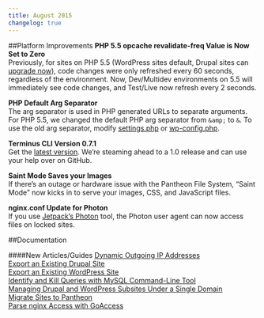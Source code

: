 ```yaml
---
title: August 2015
changelog: true
---
```

##Platform Improvements
**PHP 5.5 opcache revalidate-freq Value is Now Set to Zero**   
Previously, for sites on PHP 5.5 (WordPress sites default, Drupal sites can [upgrade now](/docs/php-versions/)), code changes were only refreshed every 60 seconds, regardless of the environment. Now, Dev/Multidev environments on 5.5 will immediately see code changes, and Test/Live now refresh every 2 seconds.

**PHP Default Arg Separator**    
The arg separator is used in PHP generated URLs to separate arguments. For PHP 5.5, we changed the default PHP arg separator from `&amp;` to `&`. To use the old arg separator, modify [settings.php](/docs/settings-php/#troubleshooting) or [wp-config.php](/docs/wp-config-php/#troubleshooting).

**Terminus CLI Version 0.7.1**    
Get the [latest version](https://github.com/pantheon-systems/cli/releases/). We’re steaming ahead to a 1.0 release and can use your help over on GitHub.

**Saint Mode Saves your Images**     
If there’s an outage or hardware issue with the Pantheon File System, “Saint Mode” now kicks in to serve your images, CSS, and JavaScript files.

**nginx.conf Update for Photon**  
If you use [Jetpack’s Photon](http://jetpack.me/support/photon) tool, the Photon user agent can now access files on locked sites.



##Documentation

####New Articles/Guides
[Dynamic Outgoing IP Addresses](/docs/outgoing-ips/)  
[Export an Existing Drupal Site](/docs/drupal-export/)  
[Export an Existing WordPress Site](/docs/wordpress-export/)  
[Identify and Kill Queries with MySQL Command-Line Tool](/docs/kill-mysql-queries/)  
[Managing Drupal and WordPress Subsites Under a Single Domain](/docs/single-application-sites/)  
[Migrate Sites to Pantheon](/docs/migrate/)   
[Parse nginx Access with GoAccess](/docs/nginx-access-log/)  
